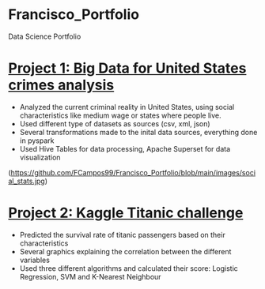 # Francisco_Portfolio
Data Science Portfolio
# [Project 1: Big Data for United States crimes analysis](https://github.com/FCampos99/Projects/tree/main/BigDataUS)
- Analyzed the current criminal reality in United States, using social characteristics like medium wage or states where people live.
- Used different type of datasets as sources (csv, xml, json)
- Several transformations made to the inital data sources, everything done in pyspark
- Used Hive Tables for data processing, Apache Superset for data visualization

(https://github.com/FCampos99/Francisco_Portfolio/blob/main/images/social_stats.jpg)

# [Project 2: Kaggle Titanic challenge](https://github.com/FCampos99/Projects/tree/main/TitanicChallenge/Titanic)
- Predicted the survival rate of titanic passengers based on their characteristics 
- Several graphics explaining the correlation between the different variables
- Used three different algorithms and calculated their score: Logistic Regression, SVM and K-Nearest Neighbour

